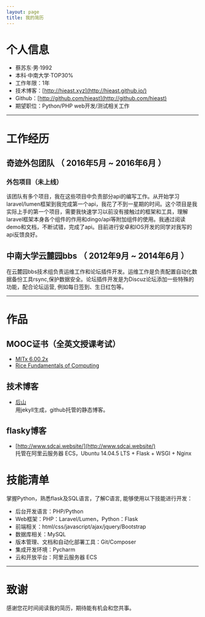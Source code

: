 ```yaml
---
layout: page
title: 我的简历
---
```


# 个人信息

 - 蔡苏东·男·1992
 - 本科·中南大学·TOP30%
 - 工作年限：1年
 - 技术博客：[http://hieast.xyz](http://hieast.github.io/)
 - Github：[http://github.com/hieast](http://github.com/hieast) 
 - 期望职位：Python/PHP web开发/测试相关工作

---

# 工作经历

## 奇迹外包团队 （ 2016年5月 ~ 2016年6月 ）

### 外包项目（未上线）
该团队有多个项目，我在这些项目中负责部分api的编写工作。从开始学习laravel/lumen框架到我完成第一个api，我花了不到一星期的时间。这个项目是我实际上手的第一个项目，需要我快速学习以前没有接触过的框架和工具，理解laravel框架本身各个组件的作用和dingo/api等附加组件的使用。我通过阅读demo和文档，不断试错，完成了api。目前进行安卓和IOS开发的同学对我写的api反馈良好。

## 中南大学云麓园bbs （ 2012年9月 ~ 2014年6月 ）

在云麓园bbs技术组负责运维工作和论坛插件开发。运维工作是负责配置自动化数据备份工具rsync,保护数据安全。论坛插件开发是为Discuz论坛添加一些特殊的功能，配合论坛运营, 例如每日签到、生日红包等。

---

# 作品

## MOOC证书（全英文授课考试）
- [MITx 6.00.2x](https://courses.edx.org/certificates/c23d70d6e23747dbb55f281bc970684a)
- [Rice Fundamentals of Computing](https://www.coursera.org/account/accomplishments/specialization/XC4PC99Z969C)

## 技术博客
- [后山](http://hieast.github.io/)  
用jekyll生成，github托管的静态博客。

## flasky博客
- [http://www.sdcai.website/](http://www.sdcai.website/)  
托管在阿里云服务器 ECS，Ubuntu 14.04.5 LTS +  Flask + WSGI + Nginx

# 技能清单

掌握Python，熟悉flask及SQL语言，了解C语言, 能够使用以下技能进行开发：

- 后台开发语言：PHP/Python
- Web框架：PHP：Laravel/Lumen，Python：Flask
- 前端相关：html/css/javascript/ajax/jquery/Bootstrap
- 数据库相关：MySQL
- 版本管理、文档和自动化部署工具：Git/Composer
- 集成开发环境：Pycharm
- 云和开放平台：阿里云服务器 ECS

---


# 致谢
感谢您花时间阅读我的简历，期待能有机会和您共事。


